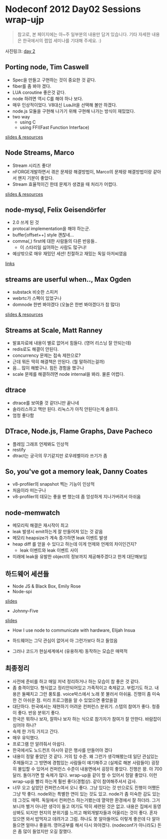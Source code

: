 
Nodeconf 2012 Day02 Sessions wrap-ujp
====================================

> 참고로, 본 페이지에는 아~주 일부분의 내용만 담겨 있습니다. 기타 자세한 내용은 한국에서의 랩업 세미나를 기대해 주세요. :)

사진링크: [day 2](https://picasaweb.google.com/107279487440516858381/Nodeconf_portland_day02) 

Porting node, Tim Caswell
---

- Spec을 만들고 구현하는 것이 중요한 것 같다.
- fiber를 좀 봐야 겠다.
- LUA coroutine 좋은것 같다.
- node 하려면 역시 C를 해야 하나 보다.
- 매우 인상적이었다. V8대신 LuaJit을 선택해 볼만 하겠다.
- node.js 모듈을 구현해 나가기 위해 구현해 나가는 방식이 재밌었다.
- two way
    - using C
    - using FFI(Fast Function Interface)

[slides & resources](https://github.com/creationix/nodeconf2012/)

Node Streams, Marco 
---
- Stream 시리즈 좋다!
- nFORGE개발하면서 겪은 문제랑 해결방법이, Marco의 문제랑 해결방법이랑 같아서 왠지 기분이 좋았다. 
- Stream 효율적이긴 한데 문제가 생겼을 때 처리가 어렵다.

[slides & resources](https://github.com/polotek/nodeconf-2012-streams-talk)

node-mysql, Felix Geisendörfer
---

- 2.0 쓰게 된 것
- protocal implementation을 해야 하는군.
- buffer[offset++] style 괜찮네...
- comma(,) first에 대한 사람들의 다른 반응들..
    - 이 스타리일 싫어하는 사람도 많구나!
- 예상밖으로 매우 재밌던 세션! 친절하고 재밌는 독일 아저씨였음

[links](https://github.com/lloyd/node-memwatch)

streams are userful when.., Max Ogden
---

- substack 비슷한 스피커
- webrtc가 스펙이 있었구나
- domnode 한번 봐야겠다 (오늘은 한번 봐야겠다가 참 많다)

[slides & resources](https://github.com/polotek/nodeconf-2012-streams-talk)

Streams at Scale, Matt Ranney
---

- 발표자료에 내용이 별로 없어서 힘들다. (영어 리스닝 잘 안되는데)
- redis로도 해결이 안된다.
- concurrency 문제는 접속 제한으로?
- 근데 뭐든 딱히 해결책은 안된다. (뭘 말하려는걸까)
- 음... 많이 해봤구나. 힘든 경험을 했구나
- scale 문제를 해결하려면 node internal을 봐라. 물론 어렵다.

dtrace
---

- dtrace를 보여줄 것 같더니만 끝나네
- 솔라리스하고 맥만 된다. 리눅스가 아직 안된다는게 슬프다.
- 엄청 좋다함

DTrace, Node.js, Flame Graphs, Dave Pacheco
---

- 플레임 그래프 언제봐도 인상적
- restify
- dtract는 궁극의 무기같지만 로우레벨이라 쓰기가 좀

So, you've got a memory leak, Danny Coates
---

- v8-profiler의 snapshot 찍는 기능이 인상적
- 처음이라 떠는구나
- v8-profiler의 데모는 좋을 뻔 했는데 좀 엉성하게 지나가버려서 아쉬움 

node-memwatch
---

- 메모리릭 해결은 재시작이 최고
- leak 발생시 emit하는게 잘 만들어져 있는 것 같음
- 메모리 heapsize가 계속 증가하면 leak 이벤트 발생
- heap diff 를 얻을 수 있다고 하는데 이게 언제와 언제의 차이인건지?
     - leak 이벤트와 leak 이벤트 사이
- 미래에 leak을 유발한 object의 정보까지 제공해주겠다고 한게 대단해보임

하드웨어 세션들
--------------

- Node JS & Black Box, Emily Rose
- Node-spi

[slides](https://www.dropbox.com/s/ff2k39ul5bs29e2/Node%20and%20SPI%20%28nodeconf2012%29.pdf)

- Johnny-Five

[slides](https://dl.dropbox.com/u/3531958/nodeconf/index.html#/)

- How I use node to communicate with hardware, Elijah Insua

- 하드웨어는 그닥 관심이 없어서 아 그런가보다 하고 들었음
- 그러나 코드가 현실세계에서 (유용하게) 동작하는 모습은 매력적

최종정리
--------

- 사전에 준비를 하고 매일 저녁 정리하거나 하는 모습이 참 좋은 것 같다.
- 좀 충격이었다. 형식없고 정리안되어있고 가족적이고 축제같고. 부럽기도 하고. 내용은 둘째치고 그런 풍토를. voice박스에서 노래 못 불러서 아쉬움. 진행이 좀 미숙한 건 아쉬운 점. 미리 프로그램을 알 수 있었으면 좋았을걸
- 대단하다. 한국에서는 재현하기 어려운 컨퍼런스 분위기. 스텝의 참여가 좋다. 청중이 좋다. 반응 분위기 좋다.
- 한국은 뭐하나 보자, 잘하나 보자 하는 식으로 참가자가 참여가 잘 안한다. 바람잡이 심어야 하나?
- 숙제 한 가득 가지고 간다.
- 매우 유익했다.
- 프로그램 안 알려줘서 아쉽다.
- 한국에서도 노드컨프 아시아 같은 행사를 만들어야 겠다
- 내용이 정말 좋았던 것 같다. 거의 탑 수준. 왜 그런가 생각해봤는데 일단 관심있는 주제들이고 그 방면에 경험있는 사람들이 얘기해주고 (실제로 해본 사람들이) 굉장히 몰입할 수 있어서 컨퍼런스 수준이 내용면에서 굉장히 좋았다. 진행은 꽝. 아 700달러. 돌아가면 할 숙제가 많다. wrap-up을 같이 할 수 있어서 정말 좋았다. 이런 wrap-up을 빨리 하는게 훨씬 좋다(경험상). 같이 참여해주셔서 감사.
- 너무 오고 싶었던 컨퍼런스여서 오니 좋다. 그냥 있다는 것 만으로도 진행이 어쨌든 그냥 막 좋다. node와는 특별한 연이 있는 것도 있고. node가 좀 미숙한 감도 있는데 그것도 매력. 독일에서 컨퍼런스 하는거봤는데 열악한 환경에서 잘 하더라. 그거보니까 별거 아니란 생각이 들고 여기도 딱히 세련된 것은 없고. 내용은 집에서 동영상봐도 되지만 현지의 분위기를 느끼고 해외개발자들과 어울리는 것이 좋다. 혼자 있으면 와서 밥먹자고 데려가고 그럼. 하나도 못 알아들어도 이렇게 좋은데 다 알아들으면 얼마나 좋을까. 영어공부를 해서 다시 와야겠다. (nodeconf가 아니라도) 돈은 좀 많이 들었지만 오길 잘했다.

